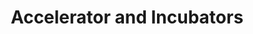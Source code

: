 ---
title: Accelerator and Incubators 
link: '#accelerator-incubator'
order: 4
description: Whether it’s growing an existing product or working to define an idea, access mentorship groups to help make your development market-fit.
---